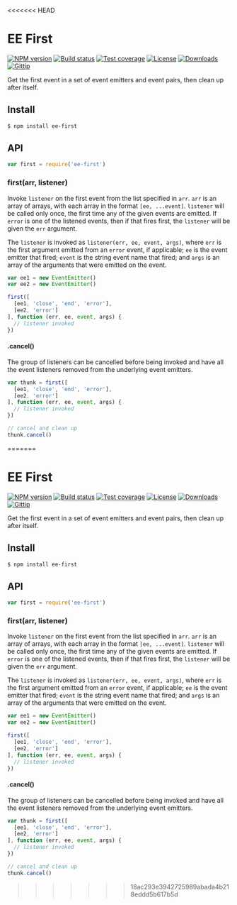 <<<<<<< HEAD
# EE First

[![NPM version][npm-image]][npm-url]
[![Build status][travis-image]][travis-url]
[![Test coverage][coveralls-image]][coveralls-url]
[![License][license-image]][license-url]
[![Downloads][downloads-image]][downloads-url]
[![Gittip][gittip-image]][gittip-url]

Get the first event in a set of event emitters and event pairs,
then clean up after itself.

## Install

```sh
$ npm install ee-first
```

## API

```js
var first = require('ee-first')
```

### first(arr, listener)

Invoke `listener` on the first event from the list specified in `arr`. `arr` is
an array of arrays, with each array in the format `[ee, ...event]`. `listener`
will be called only once, the first time any of the given events are emitted. If
`error` is one of the listened events, then if that fires first, the `listener`
will be given the `err` argument.

The `listener` is invoked as `listener(err, ee, event, args)`, where `err` is the
first argument emitted from an `error` event, if applicable; `ee` is the event
emitter that fired; `event` is the string event name that fired; and `args` is an
array of the arguments that were emitted on the event.

```js
var ee1 = new EventEmitter()
var ee2 = new EventEmitter()

first([
  [ee1, 'close', 'end', 'error'],
  [ee2, 'error']
], function (err, ee, event, args) {
  // listener invoked
})
```

#### .cancel()

The group of listeners can be cancelled before being invoked and have all the event
listeners removed from the underlying event emitters.

```js
var thunk = first([
  [ee1, 'close', 'end', 'error'],
  [ee2, 'error']
], function (err, ee, event, args) {
  // listener invoked
})

// cancel and clean up
thunk.cancel()
```

[npm-image]: https://img.shields.io/npm/v/ee-first.svg?style=flat-square
[npm-url]: https://npmjs.org/package/ee-first
[github-tag]: http://img.shields.io/github/tag/jonathanong/ee-first.svg?style=flat-square
[github-url]: https://github.com/jonathanong/ee-first/tags
[travis-image]: https://img.shields.io/travis/jonathanong/ee-first.svg?style=flat-square
[travis-url]: https://travis-ci.org/jonathanong/ee-first
[coveralls-image]: https://img.shields.io/coveralls/jonathanong/ee-first.svg?style=flat-square
[coveralls-url]: https://coveralls.io/r/jonathanong/ee-first?branch=master
[license-image]: http://img.shields.io/npm/l/ee-first.svg?style=flat-square
[license-url]: LICENSE.md
[downloads-image]: http://img.shields.io/npm/dm/ee-first.svg?style=flat-square
[downloads-url]: https://npmjs.org/package/ee-first
[gittip-image]: https://img.shields.io/gittip/jonathanong.svg?style=flat-square
[gittip-url]: https://www.gittip.com/jonathanong/
=======
# EE First

[![NPM version][npm-image]][npm-url]
[![Build status][travis-image]][travis-url]
[![Test coverage][coveralls-image]][coveralls-url]
[![License][license-image]][license-url]
[![Downloads][downloads-image]][downloads-url]
[![Gittip][gittip-image]][gittip-url]

Get the first event in a set of event emitters and event pairs,
then clean up after itself.

## Install

```sh
$ npm install ee-first
```

## API

```js
var first = require('ee-first')
```

### first(arr, listener)

Invoke `listener` on the first event from the list specified in `arr`. `arr` is
an array of arrays, with each array in the format `[ee, ...event]`. `listener`
will be called only once, the first time any of the given events are emitted. If
`error` is one of the listened events, then if that fires first, the `listener`
will be given the `err` argument.

The `listener` is invoked as `listener(err, ee, event, args)`, where `err` is the
first argument emitted from an `error` event, if applicable; `ee` is the event
emitter that fired; `event` is the string event name that fired; and `args` is an
array of the arguments that were emitted on the event.

```js
var ee1 = new EventEmitter()
var ee2 = new EventEmitter()

first([
  [ee1, 'close', 'end', 'error'],
  [ee2, 'error']
], function (err, ee, event, args) {
  // listener invoked
})
```

#### .cancel()

The group of listeners can be cancelled before being invoked and have all the event
listeners removed from the underlying event emitters.

```js
var thunk = first([
  [ee1, 'close', 'end', 'error'],
  [ee2, 'error']
], function (err, ee, event, args) {
  // listener invoked
})

// cancel and clean up
thunk.cancel()
```

[npm-image]: https://img.shields.io/npm/v/ee-first.svg?style=flat-square
[npm-url]: https://npmjs.org/package/ee-first
[github-tag]: http://img.shields.io/github/tag/jonathanong/ee-first.svg?style=flat-square
[github-url]: https://github.com/jonathanong/ee-first/tags
[travis-image]: https://img.shields.io/travis/jonathanong/ee-first.svg?style=flat-square
[travis-url]: https://travis-ci.org/jonathanong/ee-first
[coveralls-image]: https://img.shields.io/coveralls/jonathanong/ee-first.svg?style=flat-square
[coveralls-url]: https://coveralls.io/r/jonathanong/ee-first?branch=master
[license-image]: http://img.shields.io/npm/l/ee-first.svg?style=flat-square
[license-url]: LICENSE.md
[downloads-image]: http://img.shields.io/npm/dm/ee-first.svg?style=flat-square
[downloads-url]: https://npmjs.org/package/ee-first
[gittip-image]: https://img.shields.io/gittip/jonathanong.svg?style=flat-square
[gittip-url]: https://www.gittip.com/jonathanong/
>>>>>>> 18ac293e3942725989abada4b218eddd5b617b5d
